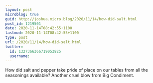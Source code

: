 ```yaml
---
layout: post
microblog: true
guid: http://joshua.micro.blog/2020/11/14/how-did-salt.html
post_id: 1219501
date: 2020-11-14T08:42:55+1100
lastmod: 2020-11-14T08:42:55+1100
type: post
url: /2020/11/14/how-did-salt.html
twitter:
  id: 1327366366719053825
  username: 
---
```

How did salt and pepper take pride of place on our tables from all the seasonings available? Another cruel blow from Big Condiment.
